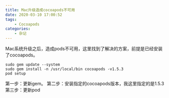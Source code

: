 ```yaml
---
title: Mac升级造成cocoapods不可用
date: 2020-03-10 17:00:52
tags:
    - Cocoapods
categories:
    - 杂记
---
```


Mac系统升级之后，造成pods不可用，这里找到了解决的方案，前提是已经安装了cocoapods。

```
sudo gem update --system
sudo gem install -n /usr/local/bin cocoapods -v1.5.3
pod setup
```

第一步：更新gem。
第二步：安装指定的cocoapods版本，我这里指定的是1.5.3
第三步：更新pod

